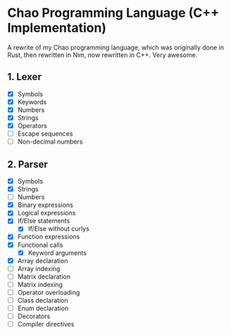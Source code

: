 # Chao Programming Language (C++ Implementation)
A rewrite of my Chao programming language, which was originally done in Rust, then rewritten in Nim, now rewritten in C++. Very awesome.

## 1. Lexer
- [x] Symbols
- [x] Keywords
- [x] Numbers
- [x] Strings
- [x] Operators
- [ ] Escape sequences
- [ ] Non-decimal numbers 

## 2. Parser
- [x] Symbols
- [x] Strings
- [ ] Numbers
- [x] Binary expressions
- [x] Logical expressions
- [x] If/Else statements
    - [x] If/Else without curlys
- [x] Function expressions
- [x] Functional calls
    - [x] Keyword arguments
- [x] Array declaration
- [ ] Array indexing
- [ ] Matrix declaration
- [ ] Matrix indexing
- [ ] Operator overloading
- [ ] Class declaration
- [ ] Enum declaration
- [ ] Decorators
- [ ] Compiler directives